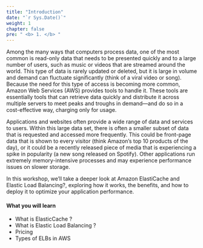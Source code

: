 ```yaml
---
title: "Introduction"
date: "`r Sys.Date()`"
weight: 1
chapter: false
pre: " <b> 1. </b> "
---
```


Among the many ways that computers process data, one of the most common is read-only data that needs to be presented quickly and to a large number of users, such as music or videos that are streamed around the world. This type of data is rarely updated or deleted, but it is large in volume and demand can fluctuate significantly (think of a viral video or song). Because the need for this type of access is becoming more common, Amazon Web Services (AWS) provides tools to handle it. These tools are essentially tools that can retrieve data quickly and distribute it across multiple servers to meet peaks and troughs in demand—and do so in a cost-effective way, charging only for usage.

Applications and websites often provide a wide range of data and services to users. Within this large data set, there is often a smaller subset of data that is requested and accessed more frequently. This could be front-page data that is shown to every visitor (think Amazon’s top 10 products of the day), or it could be a recently released piece of media that is experiencing a spike in popularity (a new song released on Spotify). Other applications run extremely memory-intensive processes and may experience performance issues on slower storage.

In this workshop, we’ll take a deeper look at Amazon ElastiCache and Elastic Load Balancing?, exploring how it works, the benefits, and how to deploy it to optimize your application performance.

#### What you will learn

-   What is ElasticCache ?
-   What is Elastic Load Balancing ?
-   Pricing
-   Types of ELBs in AWS
